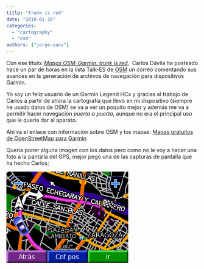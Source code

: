 ```yaml
---
title: "Trunk is red"
date: "2010-01-10"
categories: 
  - "cartography"
  - "osm"
authors: ["jorge-sanz"]
---
```


Con ese título: _[Mapas OSM-Garmin: trunk is red](http://lists.openstreetmap.org/pipermail/talk-es/2010-January/004320.html)_,  Carlos Dávila ha posteado hace un par de horas en la lista Talk-ES de [OSM](http://osm.org) un correo comentando sus avances en la generación de archivos de navegación para dispositivos Garmin.

Yo soy un feliz usuario de un Garmin Legend HCx y gracias al trabajo de Carlos a partir de ahora la cartografía que llevo en mi dispositivo (siempre he usado datos de OSM) se va a ver un poquito mejor y además me va a permitir hacer navegación _puerta a puerta_, aunque no era el principal uso que le quería dar al aparato.

Ahí va el enlace con información sobre OSM y los mapas: [Mapas gratuitos de OpenStreetMap para Garmin](http://mapas.alternativaslibres.es/)

Quería poner alguna imagen con los datos pero como no le voy a hacer una foto a la pantalla del GPS, mejor pego una de las capturas de pantalla que ha hecho Carlos;

[![](images/ruta_zaragoza.png "ruta_zaragoza")](/imgs/2010/01/ruta_zaragoza.png)
